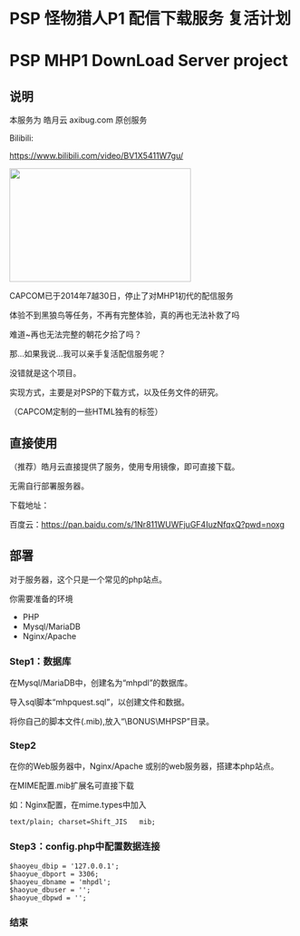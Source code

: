 # PSP 怪物猎人P1 配信下载服务 复活计划

# PSP MHP1 DownLoad Server project

## 说明

本服务为 皓月云 axibug.com 原创服务

Bilibili:

https://www.bilibili.com/video/BV1X5411W7gu/

<a href="https://www.bilibili.com/video/BV1X5411W7gu/" title=""><img width = "320" height = "200"  src="https://i1.hdslb.com/bfs/archive/edf355f68cfe8e836230fd73282da1cf36f7a8c8.jpg@320w_200h_1c_!web-space-upload-video.webp" alt="" /></a>

CAPCOM已于2014年7越30日，停止了对MHP1初代的配信服务

体验不到黑狼鸟等任务，不再有完整体验，真的再也无法补救了吗

难道~再也无法完整的朝花夕拾了吗？

那...如果我说...我可以亲手复活配信服务呢？

没错就是这个项目。

实现方式，主要是对PSP的下载方式，以及任务文件的研究。

（CAPCOM定制的一些HTML独有的标签）

## 直接使用

（推荐）皓月云直接提供了服务，使用专用镜像，即可直接下载。

无需自行部署服务器。

下载地址：

百度云：https://pan.baidu.com/s/1Nr811WUWFjuGF4IuzNfqxQ?pwd=noxg

## 部署

对于服务器，这个只是一个常见的php站点。

你需要准备的环境

  * PHP
  * Mysql/MariaDB
  * Nginx/Apache

### Step1：数据库

在Mysql/MariaDB中，创建名为“mhpdl”的数据库。

导入sql脚本“mhpquest.sql”，以创建文件和数据。

将你自己的脚本文件(.mib),放入“\BONUS\MHPSP”目录。

### Step2

在你的Web服务器中，Nginx/Apache 或别的web服务器，搭建本php站点。

在MIME配置.mib扩展名可直接下载

如：Nginx配置，在mime.types中加入

```
text/plain; charset=Shift_JIS   mib;
```

### Step3：config.php中配置数据连接

```
$haoyeu_dbip = '127.0.0.1';
$haoyue_dbport = 3306;
$haoyeu_dbname = 'mhpdl';
$haoyue_dbuser = '';
$haoyue_dbpwd = '';
```

### 结束